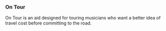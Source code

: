 ### On Tour

On Tour is an aid designed for touring musicians who want a better idea of travel cost before committing to the road. 
